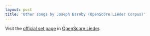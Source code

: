```yaml
---
layout: post
title: 'Other songs by Joseph Barnby (OpenScore Lieder Corpus)'
---
```


Visit the [official set page] in [OpenScore Lieder].

[official set page]: https://musescore.com/openscore-lieder-corpus/sets/5105982
[OpenScore Lieder]: https://musescore.com/openscore-lieder-corpus

